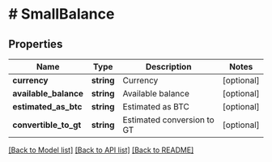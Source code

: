 # # SmallBalance

## Properties

Name | Type | Description | Notes
------------ | ------------- | ------------- | -------------
**currency** | **string** | Currency | [optional] 
**available_balance** | **string** | Available balance | [optional] 
**estimated_as_btc** | **string** | Estimated as BTC | [optional] 
**convertible_to_gt** | **string** | Estimated conversion to GT | [optional] 

[[Back to Model list]](../../README.md#documentation-for-models) [[Back to API list]](../../README.md#documentation-for-api-endpoints) [[Back to README]](../../README.md)
